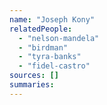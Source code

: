 ```yaml
---
name: "Joseph Kony"
relatedPeople:
  - "nelson-mandela"
  - "birdman"
  - "tyra-banks"
  - "fidel-castro"
sources: []
summaries:
---
```


